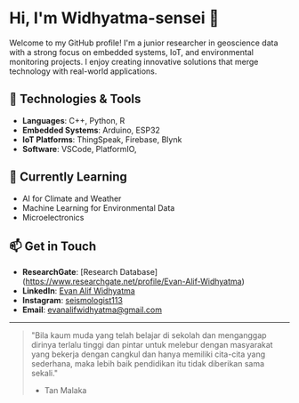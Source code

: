 # Hi, I'm Widhyatma-sensei 👋

Welcome to my GitHub profile! I'm a junior researcher in geoscience data with a strong focus on embedded systems, IoT, and environmental monitoring projects. I enjoy creating innovative solutions that merge technology with real-world applications.

## 🔧 Technologies & Tools

- **Languages**: C++, Python, R
- **Embedded Systems**: Arduino, ESP32
- **IoT Platforms**: ThingSpeak, Firebase, Blynk
- **Software**: VSCode, PlatformIO, 

## 🌱 Currently Learning

- AI for Climate and Weather
- Machine Learning for Environmental Data
- Microelectronics

## 📫 Get in Touch

- **ResearchGate**: [Research Database] (https://www.researchgate.net/profile/Evan-Alif-Widhyatma)
- **LinkedIn**: [Evan Alif Widhyatma](https://www.linkedin.com/in/evan-alif-widhyatma-371966180/)
- **Instagram**: [seismologist113](https://www.instagram.com/seismologist113/)
- **Email**: evanalifwidhyatma@gmail.com


---

> "Bila kaum muda yang telah belajar di sekolah dan menganggap dirinya terlalu tinggi dan pintar untuk melebur dengan masyarakat yang bekerja dengan cangkul dan hanya memiliki cita-cita yang sederhana, maka lebih baik pendidikan itu tidak diberikan sama sekali."
> - Tan Malaka

